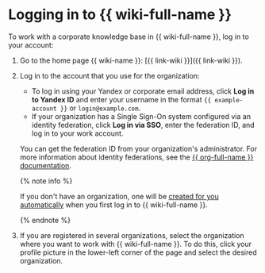 # Logging in to {{ wiki-full-name }}

To work with a corporate knowledge base in {{ wiki-full-name }}, log in to your account:

1. Go to the home page {{ wiki-name }}: [{{ link-wiki }}]({{ link-wiki }}).

1. Log in to the account that you use for the organization:
   - To log in using your Yandex or corporate email address, click **Log in to Yandex ID** and enter your username in the format `{{ example-account }}` or `login@example.com`.
   - If your organization has a Single Sign-On system configured via an identity federation, click **Log in via SSO**, enter the federation ID, and log in to your work account.

   You can get the federation ID from your organization's administrator. For more information about identity federations, see the [{{ org-full-name }} documentation](../organization/add-federation.md).

   {% note info %}

   If you don't have an organization, one will be [created for you automatically](enable-wiki.md) when you first log in to {{ wiki-full-name }}.

   {% endnote %}

1. If you are registered in several organizations, select the organization where you want to work with {{ wiki-full-name }}. To do this, click your profile picture in the lower-left corner of the page and select the desired organization.

